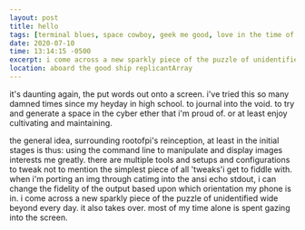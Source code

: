 ```yaml
---
layout: post
title: hello
tags: [terminal blues, space cowboy, geek me good, love in the time of COVID19]
date: 2020-07-10
time: 13:14:15 -0500
excerpt: i come across a new sparkly piece of the puzzle of unidentified wide beyond every day. it also takes over. most of my time alone is spent gazing into the screen.
location: aboard the good ship replicantArray
---
```

it's daunting again, the put words out onto a screen. i've tried this so many damned times since my heyday in high school. to journal into the void. to try and generate a space in the cyber ether that i'm proud of. or at least enjoy cultivating and maintaining. 
   
the general idea, surrounding rootofpi's reinception, at least in the initial stages is thus: using the command line to manipulate and display images interests me greatly. there are multiple tools and setups and configurations to tweak not to mention the simplest piece of all 'tweaks'i get to fiddle with. when i'm porting an img through catimg into the ansi echo stdout, i can change the fidelity of the output based upon which orientation my phone is in. i come across a new sparkly piece of the puzzle of unidentified wide beyond every day. it also takes over. most of my time alone is spent gazing into the screen. 


